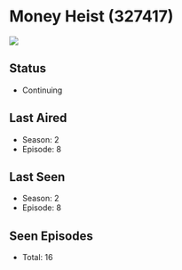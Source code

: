 # Money Heist (327417)

<img src="https://dg31sz3gwrwan.cloudfront.net/poster/327417/1376108-0-optimized.jpg" />

## Status
* Continuing
## Last Aired
* Season: 2
* Episode: 8
## Last Seen
* Season: 2
* Episode: 8
## Seen Episodes
* Total: 16
